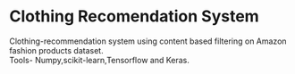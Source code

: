 # Clothing Recomendation System
  
Clothing-recommendation system using content based filtering on Amazon fashion products dataset.
<br> Tools- Numpy,scikit-learn,Tensorflow and Keras.
